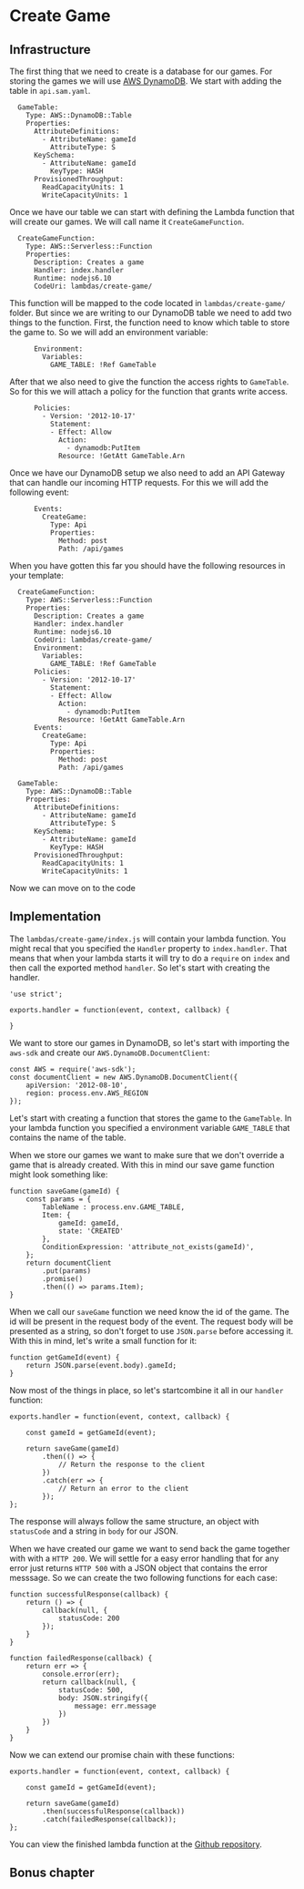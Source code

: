 # Create Game

## Infrastructure

The first thing that we need to create is a database for our games. For storing the games we will use [AWS DynamoDB](https://aws.amazon.com/dynamodb). We start with adding the table in `api.sam.yaml`.

```
  GameTable:
    Type: AWS::DynamoDB::Table
    Properties:
      AttributeDefinitions:
        - AttributeName: gameId
          AttributeType: S
      KeySchema:
        - AttributeName: gameId
          KeyType: HASH
      ProvisionedThroughput:
        ReadCapacityUnits: 1
        WriteCapacityUnits: 1
```

Once we have our table we can start with defining the Lambda function that will create our games. We will call name it `CreateGameFunction`.

```
  CreateGameFunction:
    Type: AWS::Serverless::Function
    Properties:
      Description: Creates a game
      Handler: index.handler
      Runtime: nodejs6.10
      CodeUri: lambdas/create-game/
```

This function will be mapped to the code located in `lambdas/create-game/` folder. But since we are writing to our DynamoDB table we need to add two things to the function. First, the function need to know which table to store the game to. So we will add an environment variable:

```
      Environment:
        Variables:
          GAME_TABLE: !Ref GameTable
```

After that we also need to give the function the access rights to `GameTable`. So for this we will attach a policy for the function that grants write access.

```
      Policies:
        - Version: '2012-10-17'
          Statement:
          - Effect: Allow
            Action:
              - dynamodb:PutItem
            Resource: !GetAtt GameTable.Arn
```

Once we have our DynamoDB setup we also need to add an API Gateway that can handle our incoming HTTP requests. For this we will add the following event:

```
      Events:
        CreateGame:
          Type: Api
          Properties:
            Method: post
            Path: /api/games
```

When you have gotten this far you should have the following resources in your template:

```
  CreateGameFunction:
    Type: AWS::Serverless::Function
    Properties:
      Description: Creates a game
      Handler: index.handler
      Runtime: nodejs6.10
      CodeUri: lambdas/create-game/
      Environment:
        Variables:
          GAME_TABLE: !Ref GameTable
      Policies:
        - Version: '2012-10-17'
          Statement:
          - Effect: Allow
            Action:
              - dynamodb:PutItem
            Resource: !GetAtt GameTable.Arn
      Events:
        CreateGame:
          Type: Api
          Properties:
            Method: post
            Path: /api/games

  GameTable:
    Type: AWS::DynamoDB::Table
    Properties:
      AttributeDefinitions:
        - AttributeName: gameId
          AttributeType: S
      KeySchema:
        - AttributeName: gameId
          KeyType: HASH
      ProvisionedThroughput:
        ReadCapacityUnits: 1
        WriteCapacityUnits: 1
```

Now we can move on to the code

## Implementation

The `lambdas/create-game/index.js` will contain your lambda function. You might recal that you specified the `Handler` property to `index.handler`. That means that when your lambda starts it will try to do a `require` on `index` and then call the exported method `handler`. So let's start with creating the handler.

```
'use strict';

exports.handler = function(event, context, callback) {

}
```

We want to store our games in DynamoDB, so let's start with importing the `aws-sdk` and create our `AWS.DynamoDB.DocumentClient`:

```
const AWS = require('aws-sdk');
const documentClient = new AWS.DynamoDB.DocumentClient({
    apiVersion: '2012-08-10',
    region: process.env.AWS_REGION
});
```

Let's start with creating a function that stores the game to the `GameTable`. In your lambda function you specified a environment variable `GAME_TABLE` that contains the name of the table. 

When we store our games we want to make sure that we don't override a game that is already created. With this in mind our save game function might look something like:

```
function saveGame(gameId) {
    const params = {
        TableName : process.env.GAME_TABLE,
        Item: {
            gameId: gameId,
            state: 'CREATED'
        },
        ConditionExpression: 'attribute_not_exists(gameId)',
    };
    return documentClient
        .put(params)
        .promise()
        .then(() => params.Item);
}
```

When we call our `saveGame` function we need know the id of the game. The id will be present in the request body of the event. The request body will be presented as a string, so don't forget to use `JSON.parse` before accessing it. With this in mind, let's write a small function for it:

```
function getGameId(event) {
    return JSON.parse(event.body).gameId;
}
```

Now most of the things in place, so let's  startcombine it all in our `handler` function:

```
exports.handler = function(event, context, callback) {

    const gameId = getGameId(event);

    return saveGame(gameId)
        .then(() => {
            // Return the response to the client
        })
        .catch(err => {
            // Return an error to the client
        });
};
```

The response will always follow the same structure, an object with `statusCode` and a string in `body` for our JSON.

When we have created our game we want to send back the game together with with a `HTTP 200`. We will settle for a easy error handling that for any error just returns `HTTP 500` with a JSON object that contains the error messsage. So we can create the two following functions for each case:

```
function successfulResponse(callback) {
    return () => {
        callback(null, {
            statusCode: 200
        });
    }
}

function failedResponse(callback) {
    return err => {
        console.error(err);
        return callback(null, {
            statusCode: 500,
            body: JSON.stringify({
                message: err.message
            })
        })
    }
}
```

Now we can extend our promise chain with these functions:

```
exports.handler = function(event, context, callback) {

    const gameId = getGameId(event);

    return saveGame(gameId)
        .then(successfulResponse(callback))
        .catch(failedResponse(callback));
};
```

You can view the finished lambda function at the [Github repository](https://github.com/jayway/going-serverless-workshop/blob/solution/lambdas/create-game/index.js).

## Bonus chapter



